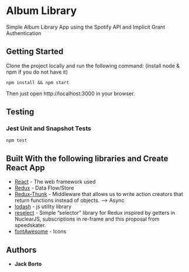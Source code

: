 # Album Library
Simple Album Library App using the Spotify API and Implicit Grant Authentication

## Getting Started

Clone the project locally and run the following command: (install node & npm if you do not have it)

```
npm install && npm start
```

Then just open http://localhost:3000 in your browser.

## Testing

### Jest Unit and Snapshot Tests

```
npm test
```

## Built With the following libraries and Create React App

* [React](https://reactjs.org) - The web framework used
* [Redux](https://redux.js.org/) - Data Flow/Store
* [Redux-Thunk](https://github.com/gaearon/redux-thunk) - Middleware that allows us to write action creators that return functions instead of objects. --> Async
* [lodash](https://lodash.com/) - js utility library
* [reselect](https://github.com/reactjs/reselect) - Simple “selector” library for Redux inspired by getters in NuclearJS, subscriptions in re-frame and this proposal from speedskater.
* [fontAwesome](https://fontawesome.com/get-started) - Icons


## Authors

* **Jack Borto** 